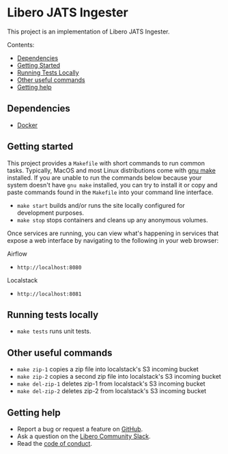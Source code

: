 # Libero JATS Ingester

This project is an implementation of Libero JATS Ingester.

Contents:
 - [Dependencies](#dependencies)
 - [Getting Started](#getting-started)
 - [Running Tests Locally](#running-tests-locally)
 - [Other useful commands](#other-useful-commands)
 - [Getting help](#getting-help)

## Dependencies

* [Docker](https://www.docker.com/)

## Getting started
This project provides a `Makefile` with short commands to run common tasks.
Typically, MacOS and most Linux distributions come with [gnu make](https://www.gnu.org/software/make/)
installed. If you are unable to run the commands below because your system doesn't 
have `gnu make` installed, you can try to install it or copy and paste commands
found in the `Makefile` into your command line interface.

* `make start` builds and/or runs the site locally configured for development purposes.
* `make stop` stops containers and cleans up any anonymous volumes.

Once services are running, you can view what's happening in services that expose
a web interface by navigating to the following in your web browser:
 
Airflow
 - `http://localhost:8080`
 
Localstack
 - `http://localhost:8081`
 
 ## Running tests locally

* `make tests` runs unit tests.

## Other useful commands

* `make zip-1` copies a zip file into localstack's S3 incoming bucket
* `make zip-2` copies a second zip file into localstack's S3 incoming bucket
* `make del-zip-1` deletes zip-1 from localstack's S3 incoming bucket
* `make del-zip-2` deletes zip-2 from localstack's S3 incoming bucket

## Getting help

- Report a bug or request a feature on [GitHub](https://github.com/libero/libero/issues/new/choose).
- Ask a question on the [Libero Community Slack](https://libero.pub/join-slack).
- Read the [code of conduct](https://libero.pub/code-of-conduct).